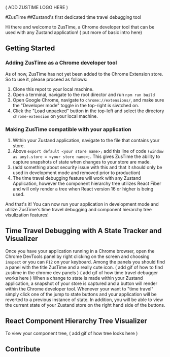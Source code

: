 ( ADD ZUSTIME LOGO HERE )

#ZusTime
##Zustand's first dedicated time travel debugging tool

Hi there and welcome to ZusTime, a Chrome developer tool that can be used with any Zustand application!
( put more of basic intro here)



## Getting Started
### Adding ZusTime as a Chrome developer tool
As of now, ZusTime has not yet been added to the Chrome Extension store. So to use it, please proceed as follows:
1. Clone this repot to your local machine.
2. Open a terminal, navigate to the root director and run
``` npm run build ```
3. Open Google Chrome, navigate to `chrome://extensions/`, and make sure the "Developer mode" toggle in the top-right is siwtched on.
4. Click the "Load unpacked" button in the top-left and select the directory `chrome-extension` on your local machine.

### Making ZusTime compatible with your application
1. Within your Zustand application, navigate to the file that contains your store.
2. Above `export default <your store name>;` add this line of code `(window as any).store = <your store name>;`. This gives ZusTime the ability to capture snapshots of state when changes to your store are made.
3. (add something about security issue with this and that it should only be used in development mode and removed prior to production)
4. The time travel debugging feature will work with any Zustand Application, however the component hierarchy tree utilizes React Fiber and will only render a tree when React version 16 or higher is being used. 

And that's it! You can now run your application in development mode and utilize ZusTime's time travel debugging and component hierarchy tree visulization features!

## Time Travel Debugging with A State Tracker and Visualizer
Once you have your application running in a Chrome browser, open the Chrome DevTools panel by right clicking on the screen and choosing `inspect` or you can `F12` on your keyboard. Among the panels you should find a panel with the title ZusTime and a really cute icon.
( add gif of how to find zustime in the chrome dev panels )
( add gif of how time travel debugger works here )
When a change to state is made within your Zustand application, a snapshot of your store is captured and a button will render within the Chrome developer tool. Whenever your want to "time travel" simply click one of the jump to state buttons and your application will be reverted to a previous instance of state. In addition, you will be able to view the current state of your Zustand store on the right hand side of the buttons. 

## React Component Hierarchy Tree Visualizer
To view your component tree, 
( add gif of how tree looks here )

## Contribute




